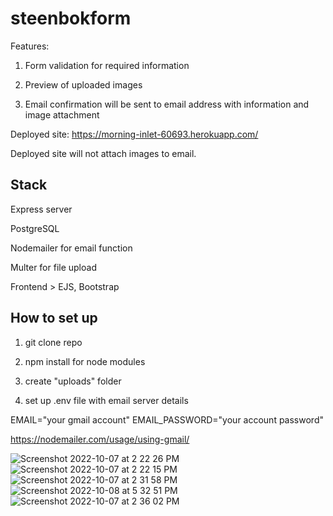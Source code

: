 # steenbokform

Features:

1. Form validation for required information

2. Preview of uploaded images

3. Email confirmation will be sent to email address with information and image attachment

Deployed site: https://morning-inlet-60693.herokuapp.com/

Deployed site will not attach images to email.


## Stack

Express server

PostgreSQL

Nodemailer for email function

Multer for file upload

Frontend > EJS, Bootstrap


## How to set up

1. git clone repo

2. npm install for node modules

3. create "uploads" folder

4. set up .env file with email server details

EMAIL="your gmail account"
EMAIL_PASSWORD="your account password"

https://nodemailer.com/usage/using-gmail/


![Screenshot 2022-10-07 at 2 22 26 PM](https://user-images.githubusercontent.com/86565793/194482465-f9b29dc0-b2e5-48a8-956f-83b91d542286.png)
![Screenshot 2022-10-07 at 2 22 15 PM](https://user-images.githubusercontent.com/86565793/194482471-1f27a050-97cd-415a-ad1c-92c756a75ce0.png)
![Screenshot 2022-10-07 at 2 31 58 PM](https://user-images.githubusercontent.com/86565793/194482603-efdc160f-9c68-4543-8da0-e27cf7a8d965.png)
![Screenshot 2022-10-08 at 5 32 51 PM](https://user-images.githubusercontent.com/86565793/194700782-12afa0af-b10c-4415-b5fd-a4515bd6b015.png)
![Screenshot 2022-10-07 at 2 36 02 PM](https://user-images.githubusercontent.com/86565793/194483224-dc83c7f0-b8c7-4a0f-a61c-d04ad8586ada.png)
